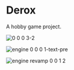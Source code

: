 # Derox
A hobby game project.

![0 0 0 3-2](https://user-images.githubusercontent.com/77432892/149153256-8a289e0b-2d49-4881-bebc-2df964738070.jpg)

![engine 0 0 0 1-text-pre](https://user-images.githubusercontent.com/77432892/149518941-d8f06bc4-b719-44e8-b090-7870c0cd80c3.jpg)

![engine revamp 0 0 1 2](https://user-images.githubusercontent.com/77432892/149722162-72a2a3b1-1713-487b-a788-5b2e007b0aba.jpg)
